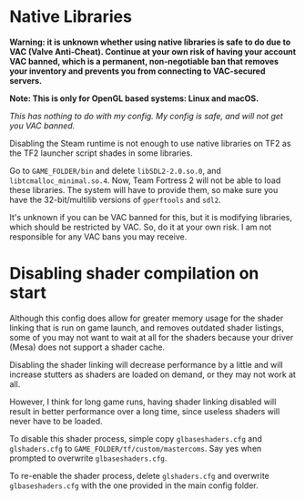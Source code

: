# Native Libraries

**Warning: it is unknown whether using native libraries is safe to do due to VAC (Valve Anti-Cheat). Continue at your own risk
of having your account VAC banned, which is a permanent, non-negotiable ban that removes your
inventory and prevents you from connecting to VAC-secured servers.**

**Note: This is only for OpenGL based systems: Linux and macOS.**

_This has nothing to do with my config. My config is safe, and will not get you VAC banned._

Disabling the Steam runtime is not enough to use native libraries on TF2 as the 
TF2 launcher script shades in some libraries.

Go to `GAME_FOLDER/bin` and delete `libSDL2-2.0.so.0`, and `libtcmalloc_minimal.so.4`. 
Now, Team Fortress 2 will not be able to load these libraries. The system will have to 
provide them, so make sure you have the 32-bit/multilib versions of `gperftools` and `sdl2`.

It's unknown if you can be VAC banned for this, but it is modifying libraries, which should be
restricted by VAC. So, do it at your own risk. I am not responsible for any VAC bans you may receive.

# Disabling shader compilation on start
Although this config does allow for greater memory usage for the shader linking 
that is run on game launch, and removes outdated shader listings, some of you
may not want to wait at all for the shaders because your driver (Mesa) does not support
a shader cache.

Disabling the shader linking will decrease performance by a little and will increase
stutters as shaders are loaded on demand, or they may not work at all.

However, I think for long game runs, having shader linking disabled will result in better
performance over a long time, since useless shaders will never have to be loaded.

To disable this shader process, simple copy `glbaseshaders.cfg` and `glshaders.cfg` to
`GAME_FOLDER/tf/custom/mastercoms`. Say yes when prompted to overwrite `glbaseshaders.cfg`.

To re-enable the shader process, delete `glshaders.cfg` and overwrite `glbaseshaders.cfg` 
with the one provided in the main config folder.

